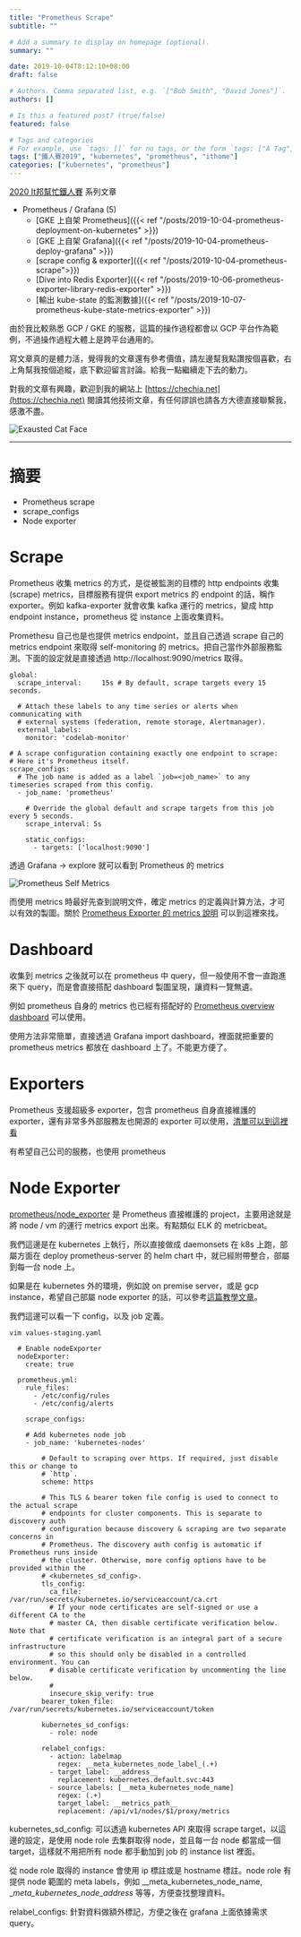 ```yaml
---
title: "Prometheus Scrape"
subtitle: ""

# Add a summary to display on homepage (optional).
summary: ""

date: 2019-10-04T8:12:10+08:00
draft: false

# Authors. Comma separated list, e.g. `["Bob Smith", "David Jones"]`.
authors: []

# Is this a featured post? (true/false)
featured: false

# Tags and categories
# For example, use `tags: []` for no tags, or the form `tags: ["A Tag", "Another Tag"]` for one or more tags.
tags: ["鐵人賽2019", "kubernetes", "prometheus", "ithome"]
categories: ["kubernetes", "prometheus"]
---
```


[2020 It邦幫忙鐵人賽](https://ithelp.ithome.com.tw/2020ironman) 系列文章

- Prometheus / Grafana (5)
  - [GKE 上自架 Prometheus]({{< ref "/posts/2019-10-04-prometheus-deployment-on-kubernetes" >}})
  - [GKE 上自架 Grafana]({{< ref "/posts/2019-10-04-prometheus-deploy-grafana" >}})
  - [scrape config & exporter]({{< ref "/posts/2019-10-04-prometheus-scrape">}})
  - [Dive into Redis Exporter]({{< ref "/posts/2019-10-06-prometheus-exporter-library-redis-exporter" >}})
  - [輸出 kube-state 的監測數據]({{< ref "/posts/2019-10-07-prometheus-kube-state-metrics-exporter" >}})

由於我比較熟悉 GCP / GKE 的服務，這篇的操作過程都會以 GCP 平台作為範例，不過操作過程大體上是跨平台通用的。

寫文章真的是體力活，覺得我的文章還有參考價值，請左邊幫我點讚按個喜歡，右上角幫我按個追縱，底下歡迎留言討論。給我一點繼續走下去的動力。

對我的文章有興趣，歡迎到我的網站上 [https://chechia.net](https://chechia.net) 閱讀其他技術文章，有任何謬誤也請各方大德直接聯繫我，感激不盡。

![Exausted Cat Face](https://d32l83enj9u8rg.cloudfront.net/wp-content/uploads/iStock-966846550-cat-overheating-simonkr-1-940x470.jpg)

---

# 摘要

* Prometheus scrape
* scrape_configs
* Node exporter

# Scrape

Prometheus 收集 metrics 的方式，是從被監測的目標的 http endpoints 收集 (scrape) metrics，目標服務有提供 export metrics 的 endpoint 的話，稱作 exporter。例如 kafka-exporter 就會收集 kafka 運行的 metrics，變成 http endpoint instance，prometheus 從 instance 上面收集資料。

Promethesu 自己也是也提供 metrics endpoint，並且自己透過 scrape 自己的 metrics endpoint 來取得 self-monitoring 的 metrics。把自己當作外部服務監測。下面的設定就是直接透過 http://localhost:9090/metrics 取得。

```
global:
  scrape_interval:     15s # By default, scrape targets every 15 seconds.

  # Attach these labels to any time series or alerts when communicating with
  # external systems (federation, remote storage, Alertmanager).
  external_labels:
    monitor: 'codelab-monitor'

# A scrape configuration containing exactly one endpoint to scrape:
# Here it's Prometheus itself.
scrape_configs:
  # The job name is added as a label `job=<job_name>` to any timeseries scraped from this config.
  - job_name: 'prometheus'

    # Override the global default and scrape targets from this job every 5 seconds.
    scrape_interval: 5s

    static_configs:
      - targets: ['localhost:9090']
```

透過 Grafana -> explore 就可以看到 Prometheus 的 metrics

![Prometheus Self Metrics](static/img/prometheus-self-metrics.jpg)

而使用 metrics 時最好先查到說明文件，確定 metrics 的定義與計算方法，才可以有效的製圖。關於 [Prometheus Exporter 的 metrics 說明](https://wiki.lnd.bz/display/LFTC/Prometheus) 可以到這裡來找。

# Dashboard

收集到 metrics 之後就可以在 prometheus 中 query，但一般使用不會一直跑進來下 query，而是會直接搭配 dashboard 製圖呈現，讓資料一覽無遺。

例如 prometheus 自身的 metrics 也已經有搭配好的 [Prometheus overview dashboard](https://grafana.com/grafana/dashboards/3662) 可以使用。

使用方法非常簡單，直接透過 Grafana import dashboard，裡面就把重要的 prometheus metrics 都放在 dashboard 上了。不能更方便了。

# Exporters

Prometheus 支援超級多 exporter，包含 prometheus 自身直接維護的 exporter，還有非常多外部服務友也開源的 exporter 可以使用，[清單可以到這裡看](https://prometheus.io/docs/instrumenting/exporters/#exporters-and-integrations)

有希望自己公司的服務，也使用 prometheus

# Node Exporter

[prometheus/node_exporter](https://github.com/prometheus/node_exporter) 是 Prometheus 直接維護的 project，主要用途就是將 node / vm 的運行 metrics export 出來。有點類似 ELK 的 metricbeat。

我們這邊是在 kubernetes 上執行，所以直接做成 daemonsets 在 k8s 上跑，部屬方面在 deploy prometheus-server 的 helm chart 中，就已經附帶整合，部屬到每一台 node 上。

如果是在 kubernetes 外的環境，例如說 on premise server，或是 gcp instance，希望自己部屬 node exporter 的話，可以參考[這篇教學文章](https://prometheus.io/docs/guides/node-exporter/)。

我們這邊可以看一下 config，以及 job 定義。

```
vim values-staging.yaml

  # Enable nodeExporter
  nodeExporter:
    create: true

  prometheus.yml:
    rule_files:
      - /etc/config/rules
      - /etc/config/alerts

    scrape_configs:

    # Add kubernetes node job
    - job_name: 'kubernetes-nodes'

        # Default to scraping over https. If required, just disable this or change to
        # `http`.
        scheme: https

        # This TLS & bearer token file config is used to connect to the actual scrape
        # endpoints for cluster components. This is separate to discovery auth
        # configuration because discovery & scraping are two separate concerns in
        # Prometheus. The discovery auth config is automatic if Prometheus runs inside
        # the cluster. Otherwise, more config options have to be provided within the
        # <kubernetes_sd_config>.
        tls_config:
          ca_file: /var/run/secrets/kubernetes.io/serviceaccount/ca.crt
          # If your node certificates are self-signed or use a different CA to the
          # master CA, then disable certificate verification below. Note that
          # certificate verification is an integral part of a secure infrastructure
          # so this should only be disabled in a controlled environment. You can
          # disable certificate verification by uncommenting the line below.
          #
          insecure_skip_verify: true
        bearer_token_file: /var/run/secrets/kubernetes.io/serviceaccount/token

        kubernetes_sd_configs:
          - role: node

        relabel_configs:
          - action: labelmap
            regex: __meta_kubernetes_node_label_(.+)
          - target_label: __address__
            replacement: kubernetes.default.svc:443
          - source_labels: [__meta_kubernetes_node_name]
            regex: (.+)
            target_label: __metrics_path__
            replacement: /api/v1/nodes/$1/proxy/metrics
```

kubernetes_sd_config: 可以透過 kubernetes API 來取得 scrape target，以這邊的設定，是使用 node role 去集群取得 node，並且每一台 node 都當成一個 target，這樣就不用把所有 node 都手動加到 job 的 instance list 裡面。

從 node role 取得的 instance 會使用 ip 標註或是 hostname 標註。node role 有提供 node 範圍的 meta labels，例如 __meta_kubernetes_node_name, __meta_kubernetes_node_address_ 等等，方便查找整理資料。

relabel_configs: 針對資料做額外標記，方便之後在 grafana 上面依據需求 query。

